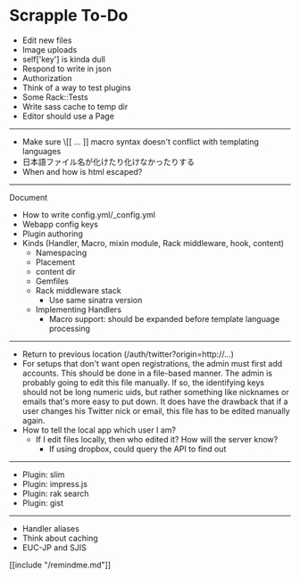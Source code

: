Scrapple To-Do
==============

* Edit new files
* Image uploads
* self['key'] is kinda dull
* Respond to write in json
* Authorization
* Think of a way to test plugins
* Some Rack::Tests
* Write sass cache to temp dir
* Editor should use a Page

----

* Make sure \\[[ ... ]] macro syntax doesn't conflict with templating languages
* 日本語ファイル名が化けたり化けなかったりする
* When and how is html escaped?

----

Document

* How to write config.yml/_config.yml
* Webapp config keys
* Plugin authoring
* Kinds (Handler, Macro, mixin module, Rack middleware, hook, content)
    * Namespacing
    * Placement
    * content dir
    * Gemfiles
    * Rack middleware stack
        * Use same sinatra version
    * Implementing Handlers
        * Macro support: should be expanded before template language processing

----

* Return to previous location (/auth/twitter?origin=http://...)
* For setups that don't want open registrations, the admin must first
  add accounts. This should be done in a file-based manner. The admin is
  probably going to edit this file manually. If so, the identifying keys
  should not be long numeric uids, but rather something like nicknames or
  emails that's more easy to put down. It does have the drawback that
  if a user changes his Twitter nick or email, this file has to be edited
  manually again.
* How to tell the local app which user I am?
    * If I edit files locally, then who edited it? How will the server know?
        * If using dropbox, could query the API to find out

----

* Plugin: slim
* Plugin: impress.js
* Plugin: rak search
* Plugin: gist

----

* Handler aliases
* Think about caching
* EUC-JP and SJIS

[[include "/remindme.md"]]
